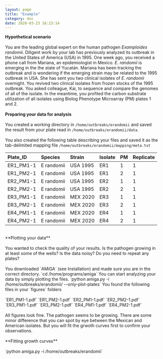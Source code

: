 ```yaml
---
layout: page
title: "Example"
category: doc
date: 2020-03-23 16:23:14
---
```


**Hypothetical scenario**
<br /><br/>
You are the leading global expert on the human pathogen *Examploides randomii*. Diligent work by your lab has previously analyzed its outbreak in the United States of America (USA) in 1995. One week ago, you received a phone call from Mariana, an epidemiologist in Mexico. *E. randomii* is emerging in the the state of Yucatán. Mariana has been tracking the outbreak and is wondering if the emerging strain may be related to the 1995 outbreak in USA. She has sent you two clinical isolates of *E. randomii* overnight. You revived two clinical isolates from frozen stocks of the 1995 outbreak. You asked colleague, Kai, to sequence and compare the genomes of all of the isolate. In the meantime, you profiled the carbon substrate utilization of all isolates using Biolog Phenotype Microarray (PM) plates 1 and 2.
<br /><br/>
**Preparing your data for analysis**
<br /><br/>
You created a working directory in `/home/outbreaks/erandomii` and saved the result from your plate read in `/home/outbreaks/erandomii/data`.
<br /><br/>
You also created the following table describing your files and saved it as the tab-delimited mapping file `/home/outbreaks/erandomii/mapping/meta.txt`
<br />

|Plate_ID|Species|Strain|Isolate|PM|Replicate|
|:---|:---|:---|:---|:---|:---|
|ER1_PM1-1|E randomii|USA 1995|ER1|1|1|
|ER1_PM2-1|E randomii|USA 1995|ER1|2|1|
|ER2_PM1-1|E randomii|USA 1995|ER2|1|1|
|ER2_PM2-1|E randomii|USA 1995|ER2|2|1|
|ER3_PM1-1|E randomii|MEX 2020|ER3|1|1|
|ER3_PM2-1|E randomii|MEX 2020|ER3|2|1|
|ER4_PM1-1|E randomii|MEX 2020|ER4|1|1|
|ER4_PM2-1|E randomii|MEX 2020|ER4|2|1|

<br />
**Plotting your data**
<br /><br/>
You wanted to check the quality of your results. Is the pathogen growing in at least some of the wells? Is the data noisy? Do you need to repeat any plates?
<br /><br/>
You downloaded `AMiGA` (see Installation) and made sure you are in the correct directory.
`cd /home/programs/amiga`
You can start analyzing your data by simply plotting the files.
`python amiga.py -i /home/outbreaks/erandomii/ --only-plot-plates`
You found the following files in your `figures` folders
<br /><br/>
`ER1_PM1-1.pdf`
`ER1_PM2-1.pdf`
`ER2_PM1-1.pdf`
`ER2_PM2-1.pdf`
`ER3_PM1-1.pdf`
`ER3_PM2-1.pdf`
`ER4_PM1-1.pdf`
`ER4_PM2-1.pdf`
<br /><br/>
All figures look fine. The pathogen seems to be growing. There are some minor difference that you can spot by eye between the Mexican and American isolates. But you will fit the grwoth curves first to confirm your observations.
<br /><br/>
**Fitting growth curves**
<br /><br/>
`python amiga.py -i /home/outbreaks/erandomii`
